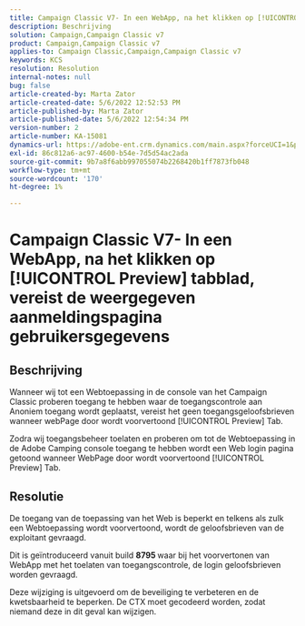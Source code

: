 ```yaml
---
title: Campaign Classic V7- In een WebApp, na het klikken op [!UICONTROL Preview] tabblad, vereist de weergegeven aanmeldingspagina gebruikersgegevens
description: Beschrijving
solution: Campaign,Campaign Classic v7
product: Campaign,Campaign Classic v7
applies-to: Campaign Classic,Campaign,Campaign Classic v7
keywords: KCS
resolution: Resolution
internal-notes: null
bug: false
article-created-by: Marta Zator
article-created-date: 5/6/2022 12:52:53 PM
article-published-by: Marta Zator
article-published-date: 5/6/2022 12:54:34 PM
version-number: 2
article-number: KA-15081
dynamics-url: https://adobe-ent.crm.dynamics.com/main.aspx?forceUCI=1&pagetype=entityrecord&etn=knowledgearticle&id=aab90d70-3bcd-ec11-a7b5-6045bd00dbbc
exl-id: 86c812a6-ac97-4600-b54e-7d5d54ac2ada
source-git-commit: 9b7a8f6abb997055074b2268420b1ff7873fb048
workflow-type: tm+mt
source-wordcount: '170'
ht-degree: 1%

---
```


# Campaign Classic V7- In een WebApp, na het klikken op [!UICONTROL Preview] tabblad, vereist de weergegeven aanmeldingspagina gebruikersgegevens

## Beschrijving


Wanneer wij tot een Webtoepassing in de console van het Campaign Classic proberen toegang te hebben waar de toegangscontrole aan Anoniem toegang wordt geplaatst, vereist het geen toegangsgeloofsbrieven wanneer webPage door wordt voorvertoond [!UICONTROL Preview] Tab.

Zodra wij toegangsbeheer toelaten en proberen om tot de Webtoepassing in de Adobe Camping console toegang te hebben wordt een Web login pagina getoond wanneer WebPage door wordt voorvertoond [!UICONTROL Preview] Tab.


## Resolutie


De toegang van de toepassing van het Web is beperkt en telkens als zulk een Webtoepassing wordt voorvertoond, wordt de geloofsbrieven van de exploitant gevraagd.

Dit is geïntroduceerd vanuit build <b>8795 </b>waar bij het voorvertonen van WebApp met het toelaten van toegangscontrole, de login geloofsbrieven worden gevraagd.

Deze wijziging is uitgevoerd om de beveiliging te verbeteren en de kwetsbaarheid te beperken. De CTX moet gecodeerd worden, zodat niemand deze in dit geval kan wijzigen.
